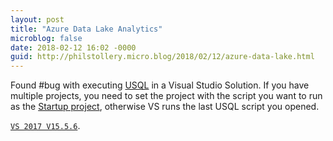 ```yaml
---
layout: post
title: "Azure Data Lake Analytics"
microblog: false
date: 2018-02-12 16:02 -0000
guid: http://philstollery.micro.blog/2018/02/12/azure-data-lake.html
---
```

Found #bug with executing [USQL](https://msdn.microsoft.com/en-us/azure/data-lake-analytics/u-sql/u-sql-language-reference) in a Visual Studio Solution. If you have multiple projects, you need to set the project with the script you want to run as the [Startup project](https://msdn.microsoft.com/en-us/library/a1awth7y.aspx), otherwise VS runs the last USQL script you opened. 

[`VS 2017 V15.5.6`](https://aka.ms/upgradevs2017). 
